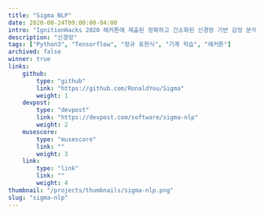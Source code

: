 ```yaml
---
title: "Sigma NLP"
date: 2020-08-24T09:00:00-04:00
intro: "IgnitionHacks 2020 해커톤에 제출된 정확하고 간소화된 신경망 기반 감정 분석기. 전체 3위."
description: "신경망"
tags: ["Python3", "Tensorflow", "정규 표현식", "기계 학습", "헤커톤"]
archived: false
winner: true
links: 
    github: 
        type: "github"
        link: "https://github.com/RonaldYou/Sigma"
        weight: 1
    devpost:
        type: "devpost"
        link: "https://devpost.com/software/sigma-nlp"
        weight: 2
    musescore:
        type: "musescore"
        link: ""
        weight: 3
    link:
        type: "link"
        link: ""
        weight: 4
thumbnail: "/projects/thumbnails/sigma-nlp.png"
slug: "sigma-nlp"
---
```


